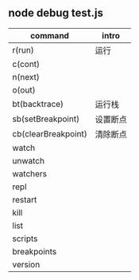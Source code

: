 ## node debug test.js


command             | intro 
--------------------|------
r(run)              | 运行
c(cont)             | 
n(next)             | 
o(out)              |
bt(backtrace)       | 运行栈
sb(setBreakpoint)   | 设置断点
cb(clearBreakpoint) | 清除断点
watch               | 
unwatch             | 
watchers            | 
repl                | 
restart             | 
kill                | 
list                | 
scripts             | 
breakpoints         | 
version             | 
